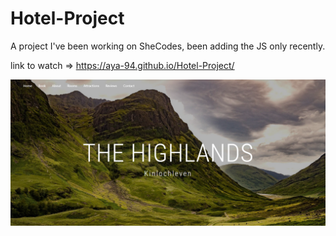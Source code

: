 # Hotel-Project

A project I've been working on SheCodes, been adding the JS only recently.

link to watch => https://aya-94.github.io/Hotel-Project/

![](The-highlands.png)
